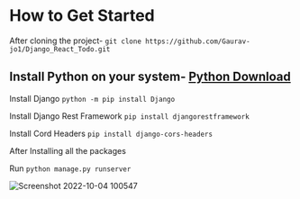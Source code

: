 # How to Get Started

After cloning the project- ```git clone https://github.com/Gaurav-jo1/Django_React_Todo.git```

## Install Python on your system- [Python Download](https://www.python.org/downloads/)

Install Django
```python -m pip install Django```

Install Django Rest Framework
```pip install djangorestframework```

Install Cord Headers
```pip install django-cors-headers```

After Installing all the packages

Run ``` python manage.py runserver ```

![Screenshot 2022-10-04 100547](https://user-images.githubusercontent.com/93304640/193735247-60f99b9a-e420-4c38-abe4-104bd416a640.png)
